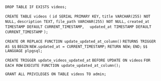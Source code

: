 

``DROP TABLE IF EXISTS videos;``

``CREATE TABLE videos (``
    ``id SERIAL PRIMARY KEY,``
    ``title VARCHAR(255) NOT NULL,``
    ``description TEXT,``
    ``file_path VARCHAR(255) NOT NULL,``
    ``created_at TIMESTAMP DEFAULT CURRENT_TIMESTAMP,``
  ``  updated_at TIMESTAMP DEFAULT CURRENT_TIMESTAMP``
``);``

``CREATE OR REPLACE FUNCTION update_updated_at_column()``
``RETURNS TRIGGER AS $$``
``BEGIN``
    ``NEW.updated_at = CURRENT_TIMESTAMP;``
    ``RETURN NEW;``
``END;``
``$$ LANGUAGE plpgsql;``

``CREATE TRIGGER update_videos_updated_at``
``BEFORE UPDATE ON videos``
``FOR EACH ROW``
``EXECUTE FUNCTION update_updated_at_column();``

``GRANT ALL PRIVILEGES ON TABLE videos TO admin;``
